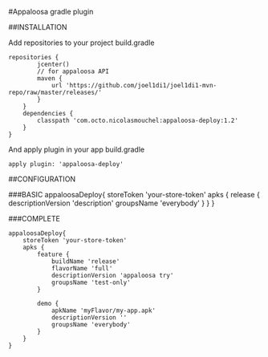 #Appaloosa gradle plugin

##INSTALLATION

Add repositories to your project build.gradle

    repositories {
            jcenter()
            // for appaloosa API
            maven {
                url 'https://github.com/joel1di1/joel1di1-mvn-repo/raw/master/releases/'
            }
        }
        dependencies {
            classpath 'com.octo.nicolasmouchel:appaloosa-deploy:1.2'
        }
    }

And apply plugin in your app build.gradle

    apply plugin: 'appaloosa-deploy'
    
##CONFIGURATION

###BASIC
    appaloosaDeploy{
            storeToken 'your-store-token'
            apks {
                release {
                    descriptionVersion 'description'
                    groupsName 'everybody'
                }
            }
    }

###COMPLETE

    appaloosaDeploy{
        storeToken 'your-store-token'
        apks {
            feature {
                buildName 'release'
                flavorName 'full'
                descriptionVersion 'appaloosa try'
                groupsName 'test-only'
            }
    
            demo {
                apkName 'myFlavor/my-app.apk'
                descriptionVersion ''
                groupsName 'everybody'
            }
        }
    }
